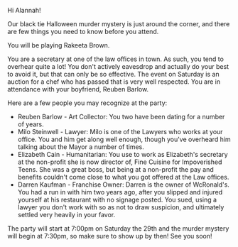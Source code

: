 Hi Alannah!

Our black tie Halloween murder mystery is just around the corner, and there are few things you need to know before you attend.

You will be playing Rakeeta Brown.

You are a secretary at one of the law offices in town. As such, you tend to overhear quite a lot! You don't actively eavesdrop and actually do your best to avoid it, but that can only be so effective. The event on Saturday is an auction for a chef who has passed that is very well respected. You are in attendance with your boyfriend, Reuben Barlow.

Here are a few people you may recognize at the party:

- Reuben Barlow - Art Collector: You two have been dating for a number of years.
- Milo Steinwell - Lawyer: Milo is one of the Lawyers who works at your office. You and him get along well enough, though you've overheard him talking about the Mayor a number of times.
- Elizabeth Cain - Humanitarian: You use to work as Elizabeth's secretary at the non-profit she is now director of, Fine Cuisine for Impoverished Teens. She was a great boss, but being at a non-profit the pay and benefits couldn't come close to what you got offered at the Law offices.
- Darren Kaufman - Franchise Owner: Darren is the owner of WcRonald's. You had a run in with him two years ago, after you slipped and injured yourself at his restaurant with no signage posted. You sued, using a lawyer you don't work with so as not to draw suspicion, and ultimately settled very heavily in your favor.

The party will start at 7:00pm on Saturday the 29th and the murder mystery will begin at 7:30pm, so make sure to show up by then! See you soon!